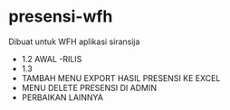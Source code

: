 # presensi-wfh
Dibuat untuk WFH aplikasi siransija
- 1.2 AWAL 
-RILIS
- 1.3 
- TAMBAH MENU EXPORT HASIL PRESENSI KE EXCEL
- MENU DELETE PRESENSI DI ADMIN
- PERBAIKAN LAINNYA
	
	

